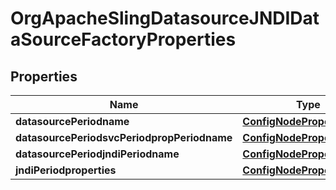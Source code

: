 
# OrgApacheSlingDatasourceJNDIDataSourceFactoryProperties

## Properties
Name | Type | Description | Notes
------------ | ------------- | ------------- | -------------
**datasourcePeriodname** | [**ConfigNodePropertyString**](ConfigNodePropertyString.md) |  |  [optional]
**datasourcePeriodsvcPeriodpropPeriodname** | [**ConfigNodePropertyString**](ConfigNodePropertyString.md) |  |  [optional]
**datasourcePeriodjndiPeriodname** | [**ConfigNodePropertyString**](ConfigNodePropertyString.md) |  |  [optional]
**jndiPeriodproperties** | [**ConfigNodePropertyArray**](ConfigNodePropertyArray.md) |  |  [optional]



